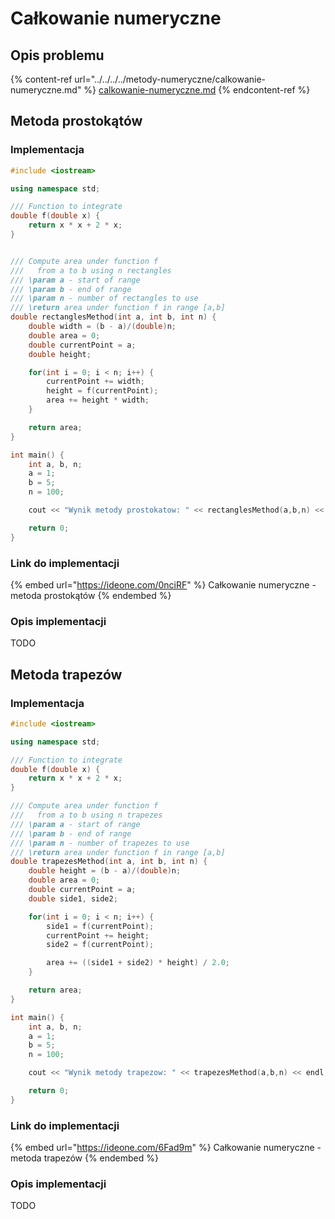 # Całkowanie numeryczne

## Opis problemu

{% content-ref url="../../../../metody-numeryczne/calkowanie-numeryczne.md" %}
[calkowanie-numeryczne.md](../../../../metody-numeryczne/calkowanie-numeryczne.md)
{% endcontent-ref %}

## Metoda prostokątów

### Implementacja

```cpp
#include <iostream>

using namespace std;

/// Function to integrate
double f(double x) {
    return x * x + 2 * x;
}


/// Compute area under function f
///   from a to b using n rectangles
/// \param a - start of range
/// \param b - end of range
/// \param n - number of rectangles to use
/// \return area under function f in range [a,b]
double rectanglesMethod(int a, int b, int n) {
    double width = (b - a)/(double)n;
    double area = 0;
    double currentPoint = a;
    double height;

    for(int i = 0; i < n; i++) {
        currentPoint += width;
        height = f(currentPoint);
        area += height * width;
    }

    return area;
}

int main() {
    int a, b, n;
    a = 1;
    b = 5;
    n = 100;

    cout << "Wynik metody prostokatow: " << rectanglesMethod(a,b,n) << endl;

    return 0;
}
```

### Link do implementacji

{% embed url="https://ideone.com/0nciRF" %}
Całkowanie numeryczne - metoda prostokątów
{% endembed %}

### Opis implementacji

TODO

## Metoda trapezów

### Implementacja

```cpp
#include <iostream>

using namespace std;

/// Function to integrate
double f(double x) {
    return x * x + 2 * x;
}

/// Compute area under function f
///   from a to b using n trapezes
/// \param a - start of range
/// \param b - end of range
/// \param n - number of trapezes to use
/// \return area under function f in range [a,b]
double trapezesMethod(int a, int b, int n) {
    double height = (b - a)/(double)n;
    double area = 0;
    double currentPoint = a;
    double side1, side2;

    for(int i = 0; i < n; i++) {
        side1 = f(currentPoint);
        currentPoint += height;
        side2 = f(currentPoint);

        area += ((side1 + side2) * height) / 2.0;
    }

    return area;
}

int main() {
    int a, b, n;
    a = 1;
    b = 5;
    n = 100;

    cout << "Wynik metody trapezow: " << trapezesMethod(a,b,n) << endl;

    return 0;
}
```

### Link do implementacji

{% embed url="https://ideone.com/6Fad9m" %}
Całkowanie numeryczne - metoda trapezów
{% endembed %}

### Opis implementacji

TODO
